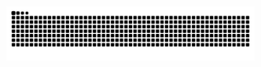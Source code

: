 ![GitHub Snake](https://github.com/saivenkatavula-wq/saivenkatavula-wq/blob/output/github-contribution-grid-snake.svg)

